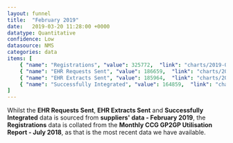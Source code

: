 ```yaml
---
layout: funnel
title:  "February 2019"
date:   2019-03-20 11:28:00 +0000
datatype: Quantitative
confidence: Low
datasource: NMS
categories: data
items: [
    { "name": "Registrations", "value": 325772,  "link": "charts/2019-02-28-registrations-jul2018" },
    { "name": "EHR Requests Sent", "value": 186659,  "link": "charts/2019-03-20-supplier-to-supplier-feb2019" },
    { "name": "EHR Extracts Sent", "value": 185964,  "link": "charts/2019-03-20-message-types-feb2019" },
    { "name": "Successfully Integrated", "value": 164859,  "link": "charts/2019-03-21-success-supplier-to-supplier-feb2019" }
]
---
```

Whilst the **EHR Requests Sent**, **EHR Extracts Sent** and **Successfully Integrated** data is sourced from **suppliers' data - February 2019**, the **Registrations** data is collated from the **Monthly CCG GP2GP Utilisation Report - July 2018**, as that is the most recent data we have available.
